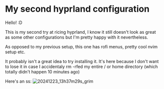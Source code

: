 # My second hyprland configuration
Hello! :D 

This is my second try at ricing hyprland, I know it still doesn't look as great as some other configurations but I'm pretty happy with it nevertheless.

As opposed to my previous setup, this one has rofi menus, pretty cool nvim setup etc.

It probably isn't a great idea to try installing it. It's here because I don't want to lose it in case I accidentaly rm -rfed my entire / or home directory (which totally didn't happen 10 minutes ago)

Here's an ss: 
![20241223_13h37m29s_grim](https://github.com/user-attachments/assets/b7755563-4d4e-4d82-88a4-01939d328f56)



